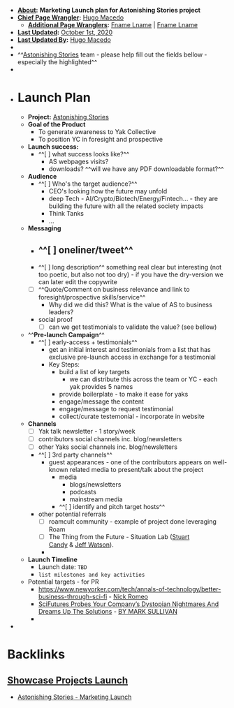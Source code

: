 - **[About](<About.md>):** __Marketing Launch plan for Astonishing Stories project__
- **[Chief Page Wrangler](<Chief Page Wrangler.md>):** [Hugo Macedo](<Hugo Macedo.md>) 
    - **[Additional Page Wranglers](<Additional Page Wranglers.md>):** [Fname Lname](<Fname Lname.md>) | [Fname Lname](<Fname Lname.md>) 
- **[Last Updated](<Last Updated.md>):** [October 1st, 2020](<October 1st, 2020.md>)
- **[Last Updated By](<Last Updated By.md>):** [Hugo Macedo](<Hugo Macedo.md>) 
-  
- ^^[Astonishing Stories](<Astonishing Stories.md>) team - please help fill out the fields bellow - especially the highlighted^^
- 
- # Launch Plan 
    - **Project:** [Astonishing Stories](<Astonishing Stories.md>)
    - **Goal of the Product**
        - To generate awareness to Yak Collective
        - To position YC in foresight and prospective 
    - **Launch success:**
        - ^^[ ] what success looks like?^^
            - AS webpages visits?
            - downloads? ^^will we have any PDF downloadable format?^^
    - **Audience**
        - ^^[ ] Who's the target audience?^^
            - CEO's looking how the future may unfold
            - deep Tech - AI/Crypto/Biotech/Energy/Fintech... - they are building the future with all the related society impacts
            - Think Tanks
            - ...
    - **Messaging**
        - ^^[ ] oneliner/tweet^^
            - 
        - ^^[ ] long description^^
something real clear but interesting (not too poetic, but also not too dry) - if you have the dry-version we can later edit the copywrite
        - [ ] ^^Quote/Comment on business relevance and link to foresight/prospective skills/service^^
            - Why did we did this? What is the value of AS to business leaders?
        - social proof
            - [ ] can we get testimonials to validate the value? (see bellow)
    - ^^**Pre-launch Campaign**^^
        - ^^[ ] early-access + testimonials^^
            - get an initial interest and testimonials from a list that has exclusive pre-launch access in exchange for a testimonial
            - Key Steps:
                - build a list of key targets
                    - we can distribute this across the team or YC - each yak provides 5 names
                - provide boilerplate - to make it ease for yaks
                - engage/message the content
                - engage/message to request testimonial
                - collect/curate testemonial - incorporate in website
    - **Channels**
        - [ ] Yak talk newsletter - 1 story/week 
        - [ ] contributors social channels inc. blog/newsletters
        - [ ] other Yaks social channels inc. blog/newsletters
        - ^^[ ] 3rd party channels^^
            - guest appearances - one of the contributors appears on well-known related media to present/talk about the project
                - media
                    - blogs/newsletters
                    - podcasts
                    - mainstream media
                - ^^[ ] identify and pitch target hosts^^
        - other potential referrals
            - [ ] roamcult community - example of project done leveraging Roam 
            - [ ] The Thing from the Future - Situation Lab ([Stuart Candy](http://futuryst.blogspot.com/) & [Jeff Watson](http://remotedevice.net/)). 
            - 
    - **Launch Timeline**
        - Launch date: `TBD`
        - `list milestones and key activities`
    - Potential targets - for PR
        - https://www.newyorker.com/tech/annals-of-technology/better-business-through-sci-fi - [Nick Romeo](https://www.newyorker.com/contributors/nick-romeo)
        - [SciFutures Probes Your Company’s Dystopian Nightmares And Dreams Up The Solutions](https://www.fastcompany.com/3063187/scifutures-probes-your-companys-dystopian-nightmares-and-dreams-up-solutions) - [BY MARK SULLIVAN](https://www.fastcompany.com/user/mark-sullivan)
        - 
- 

# Backlinks
## [Showcase Projects Launch](<Showcase Projects Launch.md>)
- [Astonishing Stories - Marketing Launch](<Astonishing Stories - Marketing Launch.md>)

